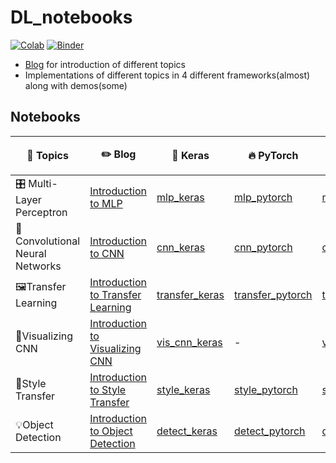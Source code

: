 # DL_notebooks

[![Colab](https://img.shields.io/badge/launch-Colab-orange.svg)](https://github.com/dudeperf3ct/DL_notebooks/master)
[![Binder](https://mybinder.org/badge_logo.svg)](https://mybinder.org/v2/gh/dudeperf3ct/DL_notebooks/master)

- [Blog](http://dudeperf3ct.github.io/) for introduction of different topics
- Implementations of different topics in 4 different frameworks(almost) along with demos(some)


## Notebooks




|:page_with_curl: Topics|:pencil2: Blog|:postal_horn: Keras|:fire: PyTorch|:zap: Fastai|:fountain: Tensorflow|:tada: Demos|
| ------------- | ------------- |------------- |------------- | ------------- |------------- |------------- |
|🎛️ Multi-Layer Perceptron|[Introduction to MLP](https://dudeperf3ct.github.io/mlp/mnist/2018/10/08/Force-of-Multi-Layer-Perceptron/)|[mlp_keras](https://github.com/dudeperf3ct/DL_notebooks/blob/master/MLP/mnist_mlp_keras.ipynb)|[mlp_pytorch](https://github.com/dudeperf3ct/DL_notebooks/blob/master/MLP/mnist_mlp_pytorch.ipynb)|[mlp_fastai](https://github.com/dudeperf3ct/DL_notebooks/blob/master/MLP/mnist_mlp_fastai.ipynb)|[mlp_tf](https://github.com/dudeperf3ct/DL_notebooks/blob/master/MLP/mnist_mlp_tensorflow.ipynb)|-|
|📸Convolutional Neural Networks|[Introduction to CNN](https://dudeperf3ct.github.io/cnn/mnist/2018/10/17/Force-of-Convolutional-Neural-Networks/)|[cnn_keras](https://github.com/dudeperf3ct/DL_notebooks/blob/master/CNN/mnist_cnn_keras.ipynb)|[cnn_pytorch](https://github.com/dudeperf3ct/DL_notebooks/blob/master/CNN/mnist_cnn_pytorch.ipynb)|[cnn_fastai](https://github.com/dudeperf3ct/DL_notebooks/blob/master/CNN/mnist_cnn_fastai.ipynb)|[cnn_tf](https://github.com/dudeperf3ct/DL_notebooks/blob/master/CNN/mnist_cnn_tensorflow.ipynb)|-|
|🖼️Transfer Learning|[Introduction to Transfer Learning](https://dudeperf3ct.github.io/transfer/learning/catsvsdogs/2018/11/20/Power-of-Transfer-Learning/)|[transfer_keras](https://github.com/dudeperf3ct/DL_notebooks/blob/master/Transfer%20Learning/transfer_learning_keras.ipynb)|[transfer_pytorch](https://github.com/dudeperf3ct/DL_notebooks/blob/master/Transfer%20Learning/transfer_learning_pytorch.ipynb)|[transfer_fastai](https://github.com/dudeperf3ct/DL_notebooks/blob/master/Transfer%20Learning/transfer_learning_fastai.ipynb)|-|-|
|:hammer:Visualizing CNN|[Introduction to Visualizing CNN](https://dudeperf3ct.github.io/visualize/cnn/catsvsdogs/2018/12/02/Power-of-Visualizing-Convolution-Neural-Networks/)|[vis_cnn_keras](https://github.com/dudeperf3ct/DL_notebooks/blob/master/Vis%20CNN/vis_cnn_keras.ipynb)|-|[vis_cnn_fastai](https://github.com/dudeperf3ct/DL_notebooks/blob/master/Vis%20CNN/vis_cnn_fastai.ipynb)|-|-|
|:bridge_at_night:Style Transfer|[Introduction to Style Transfer](https://dudeperf3ct.github.io/style/transfer/2018/12/23/Magic-of-Style-Transfer/)|[style_keras](https://github.com/dudeperf3ct/DL_notebooks/blob/master/Style%20Transfer/style_transfer_keras.ipynb)|[style_pytorch](https://github.com/dudeperf3ct/DL_notebooks/blob/master/Style%20Transfer/style_transfer_pytorch.ipynb)|[style_fastai](https://github.com/dudeperf3ct/DL_notebooks/blob/master/Style%20Transfer/style_transfer_fastai.ipynb)|-|-|
|:bulb:Object Detection|[Introduction to Object Detection]()|[detect_keras](https://github.com/dudeperf3ct/DL_notebooks/blob/master/Object%20Detection/object_detection_keras.ipynb)|[detect_pytorch](https://github.com/dudeperf3ct/DL_notebooks/blob/master/Object%20Detection/object_detection_pytorch.ipynb)|[detect_fastai](https://github.com/dudeperf3ct/DL_notebooks/blob/master/Object%20Detection/object_detection_fastai.ipynb)|[detect_tf](https://github.com/dudeperf3ct/DL_notebooks/blob/master/Object%20Detection/object_detection_tensorflow.ipynb)|[detect_demos](https://github.com/dudeperf3ct/DL_notebooks/blob/master/Object%20Detection/Demos/)|
